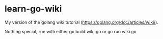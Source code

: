 # learn-go-wiki
My version of the golang wiki tutorial (https://golang.org/doc/articles/wiki/).

Nothing special, run with either go build wiki.go or go run wiki.go
